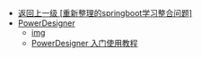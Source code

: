 - [返回上一级 [重新整理的springboot学习整合问题]](java开发/重新整理的springboot学习整合问题/)
- [PowerDesigner](java开发/重新整理的springboot学习整合问题/PowerDesigner/)
  - [img](java开发/重新整理的springboot学习整合问题/PowerDesigner/img/)
  - [PowerDesigner 入门使用教程](java开发/重新整理的springboot学习整合问题/PowerDesigner/PowerDesigner%20入门使用教程.md)

